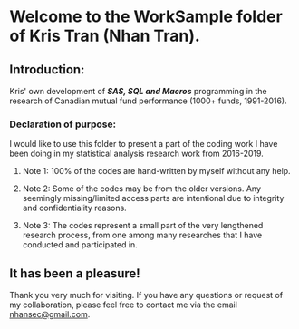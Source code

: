 
# Welcome to the WorkSample folder of Kris Tran (Nhan Tran). 

## Introduction:
Kris' own development of _**SAS, SQL and Macros**_ programming in the research of Canadian mutual fund performance (1000+ funds, 1991-2016).

### Declaration of purpose:
I would like to use this folder to present a part of the coding work I have been doing in my statistical analysis research work from 2016-2019.

1. Note 1: 100% of the codes are hand-written by myself without any help.

2. Note 2: Some of the codes may be from the older versions. Any seemingly missing/limited access parts are intentional due to integrity and confidentiality reasons.

3. Note 3: The codes represent a small part of the very lengthened research process, from one among many researches that I have conducted and participated in.


## It has been a pleasure!
Thank you very much for visiting.
If you have any questions or request of my collaboration, please feel free to contact me via the email nhansec@gmail.com.



<img scr=https://i.ibb.co/B6HVd8z/Muffin-Goat-logo1.png>
